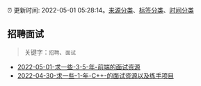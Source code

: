:alarm_clock: 更新时间: 2022-05-01 05:28:14。[来源分类](../README.md)、[标签分类](../TAGS.md)、[时间分类](../TIMELINE.md)

## 招聘面试


> 关键字：`招聘`、`面试`



- [2022-05-01-求一些-3-5-年-前端的面试资源](https://www.v2ex.com/t/850314) 
- [2022-04-30-求一些-1-年-C++-的面试资源以及练手项目](https://www.v2ex.com/t/850298) 